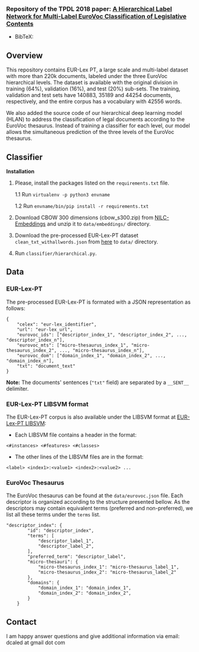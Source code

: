 ### Repository of the TPDL 2018 paper: [A Hierarchical Label Network for Multi-Label EuroVoc Classification of Legislative Contents]()

- BibTeX:

## Overview
This repository contains EUR-Lex PT, a large scale and multi-label dataset with more than 220k documents, labeled under the three EuroVoc hierarchical levels. The dataset is available with the original division in training (64%), validation (16%), and test (20%) sub-sets. The training, validation and test sets have 140883, 35189 and 44254 documents, respectively, and the entire corpus has a vocabulary with 42556 words.

We also added the source code of our hierarchical deep learning model (HLAN) to address the classification of legal documents according to the EuroVoc thesaurus. Instead of training a classifier for each level, our model allows the simultaneous prediction of the three levels of the EuroVoc thesaurus.

## Classifier

**Installation**
1. Please, install the packages listed on the ```requirements.txt``` file. 

    1.1 Run ```virtualenv -p python3 envname```

    1.2 Run ```envname/bin/pip install -r requirements.txt```

2. Download CBOW 300 dimensions (cbow_s300.zip) from [NILC-Embeddings](http://143.107.183.175:22980/download.php?file=embeddings/wang2vec/cbow_s300.zip) and unzip it to ```data/embeddings/``` directory.

3. Download the pre-processed EUR-Lex-PT dataset ```clean_txt_withallwords.json``` from [here](https://drive.google.com/file/d/1f2nIAL5Ef30vPeMi4j2YOpChQBcaJUQA/view?usp=sharing) to ```data/``` directory.

4. Run ```classifier/hierarchical.py```.


## Data

### EUR-Lex-PT

The pre-processed EUR-Lex-PT is formated with a JSON representation as follows: 

```
{   
    "celex": "eur-lex_identifier", 
    "url": "eur-lex_url",
    "eurovoc_ids": ["descriptor_index_1", "descriptor_index_2", ..., "descriptor_index_n"], 
    "eurovoc_mts": ["micro-thesaurus_index_1", "micro-thesaurus_index_2", ..., "micro-thesaurus_index_n"],
    "eurovoc_dom": ["domain_index_1", "domain_index_2", ..., "domain_index_n"], 
    "txt": "document_text"
}
```

**Note:** The documents' sentences (```"txt"``` field) are separated by a ```__SENT__``` delimiter.



### EUR-Lex-PT LIBSVM format

The EUR-Lex-PT corpus is also available under the LIBSVM format at [EUR-Lex-PT LIBSVM](https://drive.google.com/file/d/1u2BCJRH-BC4l9wCgRoDkLnGGvj9fwj5d/view?usp=sharing): 

- Each LIBSVM file contains a header in the format:

```<#instances> <#features> <#classes>```

- The other lines of the LIBSVM files are in the format:

```<label> <index1>:<value1> <index2>:<value2> ...```


### EuroVoc Thesaurus

The EuroVoc thesaurus can be found at the ```data/eurovoc.json``` file. Each descriptor is organized according to the structure presented bellow. As the descriptors may contain equivalent terms (preferred and non-preferred), we list all these terms under the ```terms``` list.

```
"descriptor_index": {
        "id": "descriptor_index",
        "terms": [
            "descriptor_label_1",
            "descriptor_label_2",
        ],
        "preferred_term": "descriptor_label",
        "micro-thesauri": {
            "micro-thesaurus_index_1": "micro-thesaurus_label_1",
            "micro-thesaurus_index_2": "micro-thesaurus_label_2"
        },
        "domains": {
            "domain_index_1": "domain_index_1",
            "domain_index_2": "domain_index_2",
        }
    }
 ```

## Contact

I am happy answer questions and give additional information via email: dcaled at gmail dot com
